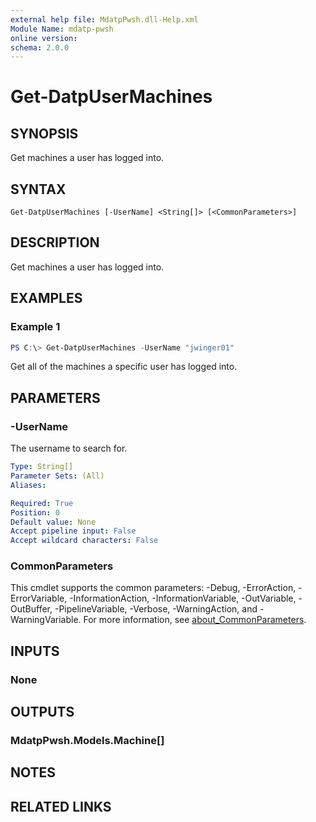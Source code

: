 ```yaml
---
external help file: MdatpPwsh.dll-Help.xml
Module Name: mdatp-pwsh
online version:
schema: 2.0.0
---
```


# Get-DatpUserMachines

## SYNOPSIS
Get machines a user has logged into.

## SYNTAX

```
Get-DatpUserMachines [-UserName] <String[]> [<CommonParameters>]
```

## DESCRIPTION
Get machines a user has logged into.

## EXAMPLES

### Example 1
```powershell
PS C:\> Get-DatpUserMachines -UserName "jwinger01"
```

Get all of the machines a specific user has logged into.

## PARAMETERS

### -UserName
The username to search for.

```yaml
Type: String[]
Parameter Sets: (All)
Aliases:

Required: True
Position: 0
Default value: None
Accept pipeline input: False
Accept wildcard characters: False
```

### CommonParameters
This cmdlet supports the common parameters: -Debug, -ErrorAction, -ErrorVariable, -InformationAction, -InformationVariable, -OutVariable, -OutBuffer, -PipelineVariable, -Verbose, -WarningAction, and -WarningVariable. For more information, see [about_CommonParameters](http://go.microsoft.com/fwlink/?LinkID=113216).

## INPUTS

### None
## OUTPUTS

### MdatpPwsh.Models.Machine[]
## NOTES

## RELATED LINKS
